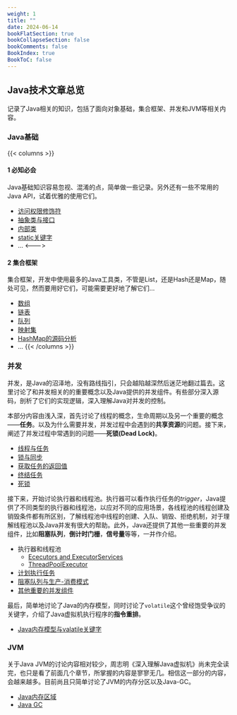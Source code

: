 ```yaml
---
weight: 1
title: ""
date: 2024-06-14
bookFlatSection: true
bookCollapseSection: false
bookComments: false
BookIndex: true
BookToC: false
---
```


## Java技术文章总览

记录了Java相关的知识，包括了面向对象基础，集合框架、并发和JVM等相关内容。

### Java基础

{{< columns >}}

#### 1 必知必会

Java基础知识容易忽视、混淆的点，简单做一些记录。另外还有一些不常用的Java API，试着优雅的使用它们。

- [访问权限修饰符](basic/1_访问权限修饰符.md)
- [抽象类与接口](basic/6_抽象类与接口.md)
- [内部类](basic/8_内部类.md)
- [static关键字](basic/2_static关键字.md)
- ...
<--->  <!-- magic separator, between columns -->

#### 2 集合框架

集合框架，开发中使用最多的Java工具类，不管是List，还是Hash还是Map，随处可见，然而要用好它们，可能需要更好地了解它们...

- [数组](collections/1_List_arraylist.md)
- [链表](collections/1_List_linkedlist.md)
- [队列](collections/2_Queue.md)
- [映射集](collections/4_Map_hash_tree_map.md)
- [HashMap的源码分析](collections/5_HashMap的源码分析.md)
- ...
{{< /columns >}}

### 并发

并发，是Java的沼泽地，没有路线指引，只会越陷越深然后迷茫地翻过篇去。这里讨论了和并发相关的的重要概念以及Java提供的并发组件。有些部分深入源码，剖析了它们的实现逻辑，深入理解Java对并发的控制。

本部分内容由浅入深，首先讨论了线程的概念，生命周期以及另一个重要的概念——**任务**。以及为什么需要并发，并发过程中会遇到的**共享资源**的问题。接下来，阐述了并发过程中常遇到的问题——**死锁(Dead Lock)**。

- [线程与任务](concurrency/conecptes/1线程与任务_1.md)
- [锁与同步](concurrency/conecptes/2资源访问受限_2_锁和条件.md)
- [获取任务的返回值](concurrency/conecptes/3获取任务的返回值.md)
- [终结任务](concurrency/conecptes/5终结任务.md)
- [死锁](concurrency/conecptes/4死锁.md)

接下来，开始讨论执行器和线程池。执行器可以看作执行任务的*trigger*，Java提供了不同类型的执行器和线程池，以应对不同的应用场景，各线程池的线程创建及销毁条件都有所区别，了解线程池中线程的创建、入队、销毁、拒绝机制，对于理解线程池以及Java并发有很大的帮助。此外，Java还提供了其他一些重要的并发组件，比如**阻塞队列**，**倒计时门栅**，**信号量**等等，一并作介绍。

- 执行器和线程池
  - [Ececutors and ExecutorServices](./concurrency/pools/7_1_Executors_and_ExecutorService.md)
  - [ThreadPoolExecutor](./concurrency/pools/7_2_ThreadPoolExecutor1.md)
- [计划执行任务](./concurrency/pools/8_1_ScheduledExecutorService1.md)
- [阻塞队列与生产-消费模式](./concurrency/conecptes/6生产者-消费者与阻塞队列.md)
- [其他重要的并发组件](./concurrency/components/9_3_semaphore.md)

最后，简单地讨论了Java的内存模型，同时讨论了`volatile`这个曾经饱受争议的关键字，介绍了Java虚拟机执行程序的**指令重排**。

- [Java内存模型与valatile关键字](./jvm/10_Java内存模型与volatile关键字.md)

### JVM

关于Java JVM的讨论内容相对较少，周志明《深入理解Java虚拟机》尚未完全读完，也只是看了前面几个章节，所掌握的内容是寥寥无几。相信这一部分的内容，会越来越多。目前尚且只简单讨论了JVM的内存分区以及Java-GC。

- [Java内存区域](jvm/Java内存区域详解.md)
- [Java GC](jvm/java-gc.md)

